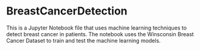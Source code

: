 # BreastCancerDetection
This is a Jupyter Notebook file that uses machine learning techniques to detect breast cancer in patients. The notebook uses the Winsconsin Breast Cancer Dataset to train and test the machine learning models.

